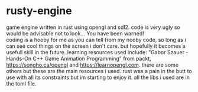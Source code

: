 # rusty-engine
game engine written in rust using opengl and sdl2.
code is very ugly so would be advisable not to look...
You have been warned!   
coding is a hooby for me as you can tell from my nooby code, so long as i can see cool things on the screen i don't care.
but hopefully it becomes a usefull skill in the future.
learning resources used include:
"Gabor Szauer - Hands-On C++ Game Animation Programming" from packt, https://songho.ca/opengl and https://learnopengl.com.
there are some others but these are the main resources i used.
rust was a pain in the butt to use with all its constraints but im starting to enjoy it.
all the libs i used are in the toml file.
